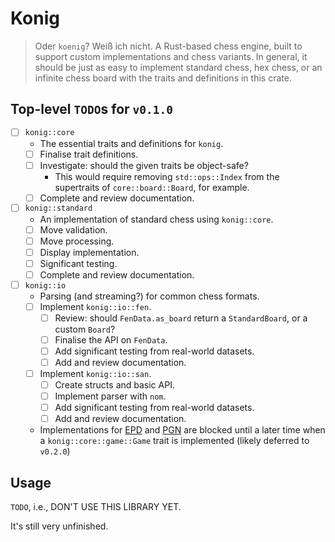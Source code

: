 # Konig
> Oder `koenig`? Weiß ich nicht.
A Rust-based chess engine, built to support custom implementations and chess variants. In general, it should be just as easy to implement standard chess, hex chess, or an infinite chess board with the traits and definitions in this crate.

## Top-level `TODO`s for `v0.1.0`
- [ ] `konig::core`
  - The essential traits and definitions for `konig`.
  - [ ] Finalise trait definitions.
  - [ ] Investigate: should the given traits be object-safe?
    - This would require removing `std::ops::Index` from the supertraits of `core::board::Board`, for example.
  - [ ] Complete and review documentation.
- [ ] `konig::standard`
  - An implementation of standard chess using `konig::core`.
  - [ ] Move validation.
  - [ ] Move processing.
  - [ ] Display implementation.
  - [ ] Significant testing.
  - [ ] Complete and review documentation.
- [ ] `konig::io`
  - Parsing (and streaming?) for common chess formats.
  - [ ] Implement `konig::io::fen`.
    - [ ] Review: should `FenData.as_board` return a `StandardBoard`, or a custom `Board`?
    - [ ] Finalise the API on `FenData`.
    - [ ] Add significant testing from real-world datasets.
    - [ ] Add and review documentation.
  - [ ] Implement `konig::io::san`.
    - [ ] Create structs and basic API.
    - [ ] Implement parser with `nom`.
    - [ ] Add significant testing from real-world datasets.
    - [ ] Add and review documentation.
  - Implementations for [EPD](https://www.chessprogramming.org/Extended_Position_Description) and [PGN](https://www.chessprogramming.org/Portable_Game_Notation) are blocked until a later time when a `konig::core::game::Game` trait is implemented (likely deferred to `v0.2.0`)

## Usage
`TODO`, i.e., DON'T USE THIS LIBRARY YET.

It's still very unfinished.
